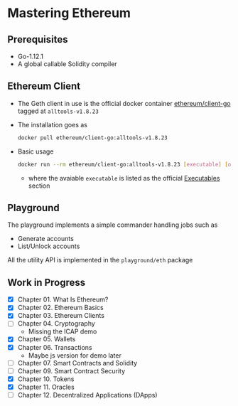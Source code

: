 # Mastering Ethereum

## Prerequisites 
- Go-1.12.1 
- A global callable Solidity compiler

## Ethereum Client

- The Geth client in use is the official docker container [ethereum/client-go](https://hub.docker.com/r/ethereum/client-go) tagged at `alltools-v1.8.23`
- The installation goes as

  ```bash
  docker pull ethereum/client-go:alltools-v1.8.23
  ```

- Basic usage

  ```bash
  docker run --rm ethereum/client-go:alltools-v1.8.23 [executable] [options]
  ```

  - where the avaiable `executable` is listed as the official [Executables](https://github.com/ethereum/go-ethereum#executables) section

## Playground

The playground implements a simple commander handling jobs such as

- Generate accounts
- List/Unlock accounts

All the utility API is implemented in the `playground/eth` package

## Work in Progress

- [x] Chapter 01. What Is Ethereum?
- [x] Chapter 02. Ethereum Basics
- [x] Chapter 03. Ethereum Clients
- [ ] Chapter 04. Cryptography
  - Missing the ICAP demo
- [x] Chapter 05. Wallets
- [x] Chapter 06. Transactions
  - Maybe js version for demo later
- [ ] Chapter 07. Smart Contracts and Solidity
- [ ] Chapter 09. Smart Contract Security
- [x] Chapter 10. Tokens
- [x] Chapter 11. Oracles
- [ ] Chapter 12. Decentralized Applications (DApps)
